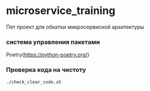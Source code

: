 # microservice_training
Пет проект для обкатки микросервисной архитектуры

### система управления пакетами 
Poetry(https://python-poetry.org/)

### Проверка кода на чистоту
```bash
./check_clear_code.sh
```


